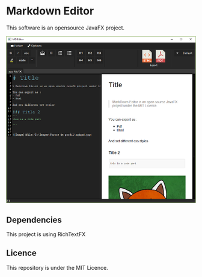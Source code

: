 # Markdown Editor

This software is an opensource JavaFX project.

![Image not found](image/screenshot.png)


## Dependencies
This project is using RichTextFX


## Licence
This repository is under the MIT Licence.

